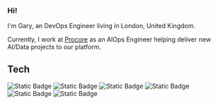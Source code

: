 ### Hi!

I'm Gary, an DevOps Engineer living in London, United Kingdom.

Currently, I work at [Procore](https://www.procore.com/en-gb) as an AIOps Engineer helping deliver new AI/Data projects to our platform.

## Tech
![Static Badge](https://img.shields.io/badge/Kubernetes-black?logo=kubernetes) ![Static Badge](https://img.shields.io/badge/Helm-black?logo=helm) ![Static Badge](https://img.shields.io/badge/Ansible-black?logo=ansible) ![Static Badge](https://img.shields.io/badge/Terraform-black?logo=terraform&logoColor=%237B42BC)
 ![Static Badge](https://img.shields.io/badge/Consul-black?logo=consul&logoColor=%23F24C53) ![Static Badge](https://img.shields.io/badge/Vault-black?logo=vault&logoColor=%23FFEC6E)


